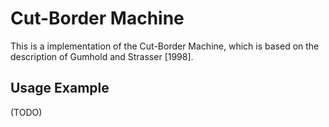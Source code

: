 Cut-Border Machine
======

This is a implementation of the Cut-Border Machine, which is based on the description of Gumhold and Strasser [1998].

Usage Example
------
(TODO)
